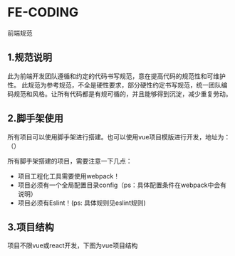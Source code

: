 # FE-CODING
前端规范
## 1.规范说明

此为前端开发团队遵循和约定的代码书写规范，意在提高代码的规范性和可维护性。
此规范为参考规范，不全是硬性要求，部分硬性约定书写规范，统一团队编码规范和风格。让所有代码都是有规可循的，并且能够得到沉淀，减少重复劳动。

## 2.脚手架使用
所有项目可以使用脚手架进行搭建。也可以使用vue项目模版进行开发，地址为：（）

所有脚手架搭建的项目，需要注意一下几点：

- 项目工程化工具需要使用webpack！
- 项目必须有一个全局配置目录config（ps：具体配置条件在webpack中会有说明）
- 项目必须有Eslint！(ps: 具体规则见eslint规则)

## 3.项目结构
项目不限vue或react开发，下图为vue项目结构
[](https://github.com/wenbingyan/FE-CODING/blob/master/img/mulu.png)
